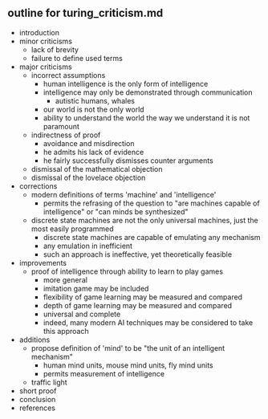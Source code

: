 ## outline for turing_criticism.md
 - introduction
 - minor criticisms
	 - lack of brevity
	 - failure to define used terms
 - major criticisms
	 - incorrect assumptions
		 - human intelligence is the only form of intelligence
		 - intelligence may only be demonstrated through communication
			 - autistic humans, whales
		 - our world is not the only world
		 - ability to understand the world the way we understand it is not paramount
	 - indirectness of proof
		 - avoidance and misdirection
		 - he admits his lack of evidence
		 - he fairly successfully dismisses counter arguments
	 - dismissal of the mathematical objection
	 - dismissal of the lovelace objection
 - corrections
	 - modern definitions of terms 'machine' and 'intelligence'
		 - permits the refrasing of the question to "are machines capable of intelligence" or "can minds be synthesized"
	 - discrete state machines are not the only universal machines, just the most easily programmed
		 - discrete state machines are capable of emulating any mechanism
		 - any emulation in inefficient
		 - such an approach is ineffective, yet theoretically feasible
 - improvements
	 - proof of intelligence through ability to learn to play games
		 - more general
		 - imitation game may be included
		 - flexibility of game learning may be measured and compared
		 - depth of game learning may be measured and compared
		 - universal and complete
		 - indeed, many modern AI techniques may be considered to take this approach
 - additions
	 - propose definition of 'mind' to be "the unit of an intelligent mechanism"
		 - human mind units, mouse mind units, fly mind units
		 - permits measurement of intelligence
	 - traffic light
 - short proof
 - conclusion
 - references
